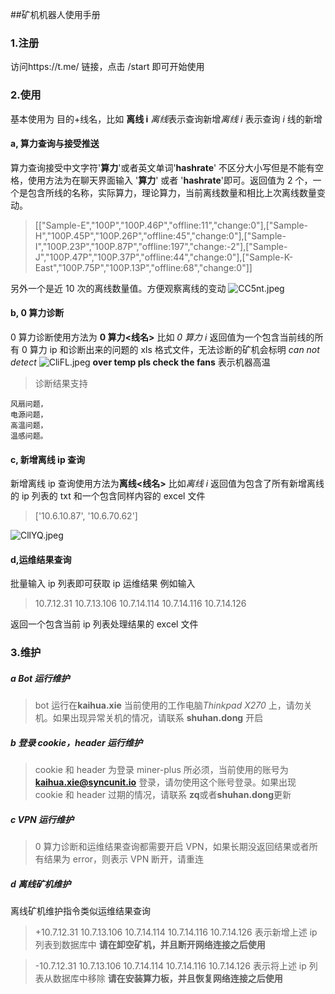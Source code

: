 ##矿机机器人使用手册

### 1.注册

访问https://t.me/<BOT> 链接，点击 /start 即可开始使用

### 2.使用

基本使用为 目的+线名，比如 **离线 i** *离线*表示查询新增*离线 i* 表示查询 _i_ 线的新增

#### a, 算力查询与接受推送

算力查询接受中文字符'**算力**'或者英文单词'**hashrate**' 不区分大小写但是不能有空格，使用方法为在聊天界面输入 '**算力**' 或者 '**hashrate**'即可。返回值为 2 个，一个是包含所线的名称，实际算力，理论算力，当前离线数量和相比上次离线数量变动。

> [["Sample-E","100P","100P.46P","offline:11","change:0"],["Sample-H","100P.45P","100P.26P","offline:45","change:0"],["Sample-I","100P.23P","100P.87P","offline:197","change:-2"],["Sample-J","100P.47P","100P.37P","offline:44","change:0"],["Sample-K-East","100P.75P","100P.13P","offline:68","change:0"]]

另外一个是近 10 次的离线数量值。方便观察离线的变动
![CC5nt.jpeg](https://i.328888.xyz/2023/01/10/CC5nt.jpeg)

#### b, 0 算力诊断

0 算力诊断使用方法为 **0 算力<线名>** 比如 _0 算力 i_ 返回值为一个包含当前线的所有 0 算力 ip 和诊断出来的问题的 xls 格式文件，无法诊断的矿机会标明 _can not detect_
![CliFL.jpeg](https://i.328888.xyz/2023/01/10/CliFL.jpeg)
**over temp pls check the fans** 表示机器高温

> 诊断结果支持

    风扇问题，
    电源问题，
    高温问题，
    温感问题。

#### c, 新增离线 ip 查询

新增离线 ip 查询使用方法为**离线<线名>** 比如*离线 i* 返回值为包含了所有新增离线的 ip 列表的 txt 和一个包含同样内容的 excel 文件

> ['10.6.10.87', '10.6.70.62']

![CllYQ.jpeg](https://i.328888.xyz/2023/01/10/CllYQ.jpeg)

#### d,运维结果查询

批量输入 ip 列表即可获取 ip 运维结果
例如输入

> 10.7.12.31
> 10.7.13.106
> 10.7.14.114
> 10.7.14.116
> 10.7.14.126

返回一个包含当前 ip 列表处理结果的 excel 文件

### 3.维护

##### a Bot 运行维护

> bot 运行在**kaihua.xie** 当前使用的工作电脑*Thinkpad X270* 上，请勿关机。如果出现异常关机的情况，请联系 **shuhan.dong** 开启

##### b 登录 cookie，header 运行维护

> cookie 和 header 为登录 miner-plus 所必须，当前使用的账号为 **kaihua.xie@syncunit.io** 登录，请勿使用这个账号登录。如果出现 cookie 和 header 过期的情况，请联系 **zq**或者**shuhan.dong**更新

##### c VPN 运行维护

> 0 算力诊断和运维结果查询都需要开启 VPN，如果长期没返回结果或者所有结果为 error，则表示 VPN 断开，请重连

##### d 离线矿机维护

离线矿机维护指令类似运维结果查询

> +10.7.12.31
> 10.7.13.106
> 10.7.14.114
> 10.7.14.116
> 10.7.14.126
> 表示新增上述 ip 列表到数据库中
> **请在卸空矿机，并且断开网络连接之后使用**

> -10.7.12.31
> 10.7.13.106
> 10.7.14.114
> 10.7.14.116
> 10.7.14.126
> 表示将上述 ip 列表从数据库中移除
> **请在安装算力板，并且恢复网络连接之后使用**
